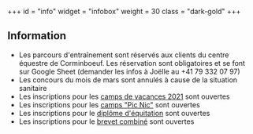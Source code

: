 +++
id = "info"
widget = "infobox"
weight = 30
class = "dark-gold"
+++
## Information

- Les parcours d'entraînement sont réservés aux clients du centre équestre de Corminboeuf. Les réservation sont obligatoires et se font sur Google Sheet (demander les infos à Joëlle au +41 79 332 07 97)
- Les concours du mois de mars sont annulés à cause de la situation sanitaire
- Les inscriptions pour les [camps de vacances 2021](/camps/vacances/) sont ouvertes
- Les inscriptions pour les [camps "Pic Nic"](/camps/picnic/) sont ouvertes
- Les inscriptions pour le [diplôme d'équitation](/camps/diplome/) sont ouvertes
- Les inscriptions pour le [brevet combiné](/camps/brevet/) sont ouvertes
